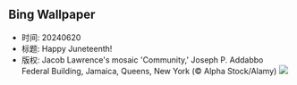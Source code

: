 ## Bing Wallpaper
- 时间: 20240620
- 标题: Happy Juneteenth!
- 版权: Jacob Lawrence's mosaic 'Community,' Joseph P. Addabbo Federal Building, Jamaica, Queens, New York (© Alpha Stock/Alamy)
![](https://cn.bing.com/th?id=OHR.LawrenceMosaic_EN-US0314379909_UHD.jpg&rf=LaDigue_UHD.jpg&pid=hp&w=3840&h=2160&rs=1&c=4)

